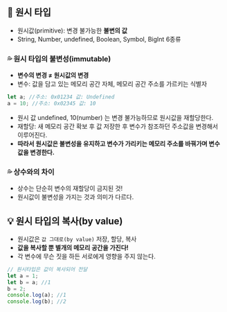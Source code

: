 ## 🔆 원시 타입

- 원시값(primitive): 변경 불가능한 **불변의 값**
- String, Number, undefined, Boolean, Symbol, BigInt 6종류

### 💦 원시 타입의 불변성(immutable)

- **변수의 변경 ≠ 원시값의 변경**
- 변수: 값을 담고 있는 메모리 공간 자체, 메모리 공간 주소를 가르키는 식별자

```jsx
let a; //주소: 0x01234 값: Undefined
a = 10; //주소: 0x02345 값: 10
```

- 원시 값 undefined, 10(number) 는 변경 불가능하므로 원시값을 재할당한다.
- 재할당: 새 메모리 공간 확보 후 값 저장한 후 변수가 참조하던 주소값을 변경해서 이루어진다.
- **따라서 원시값은 불변성을 유지하고 변수가 가리키는 메모리 주소를 바꿔가며 변수 값을 변경한다.**

### 💦 상수와의 차이

- 상수는 단순히 변수의 재할당이 금지된 것!
- 원시값이 불변성을 가지는 것과 의미가 다르다.

## 💡 원시 타입의 복사(by value)

- 원시값은 `값 그대로(by value)` 저장, 할당, 복사
- **값을 복사할 뿐 별개의 메모리 공간을 가진다!**
- 각 변수에 무슨 짓을 하든 서로에게 영향을 주지 않는다.

```jsx
// 원시타입은 값이 복사되어 전달
let a = 1;
let b = a; //1
b = 2;
console.log(a); //1
console.log(b); //2
```
